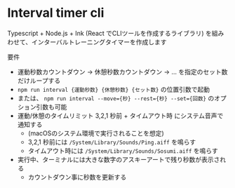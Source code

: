 # Interval timer cli

Typescript + Node.js + Ink (React でCLIツールを作成するライブラリ)
を組みわせて、インターバルトレーニングタイマーを作成します

要件
- 運動秒数カウントダウン -> 休憩秒数カウントダウン -> ... を指定のセット数だけループする
- `npm run interval {運動秒数} {休憩秒数} {セット数}` の位置引数で起動
- または、 `npm run interval --move={秒} --rest={秒} --set={回数}` のオプション引数も可能
- 運動/休憩のタイムリミット 3,2,1 秒前 + タイムアウト時 にシステム音声で通知する
  - (macOSのシステム環境で実行されることを想定)
  - 3,2,1 秒前には `/System/Library/Sounds/Ping.aiff` を鳴らす
  - タイムアウト時には `/System/Library/Sounds/Sosumi.aiff` を鳴らす
- 実行中、ターミナルには大きな数字のアスキーアートで残り秒数が表示される
  - カウントダウン事に秒数を更新する